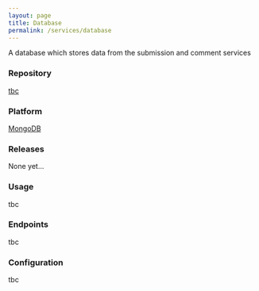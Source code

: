 ```yaml
---
layout: page
title: Database
permalink: /services/database
---
```


<p>
    A database which stores data from the submission and comment services
</p>
<div class="features">
    <article>
        <span class="icon fa-github"></span>
        <div class="content">
            <h3>Repository</h3>
            <p><a href="#">tbc</a></p>
        </div>
    </article>
    <article>
        <span class="icon fa-database"></span>
        <div class="content">
            <h3>Platform</h3>
            <p><a href="https://www.mongodb.com/docs/">MongoDB</a></p>
        </div>
    </article>
    <article>
        <span class="icon fa-rocket"></span>
        <div class="content">
            <h3>Releases</h3>
            <p>None  yet...</p>
        </div>
    </article>
    <article>
        <span class="icon fa-terminal"></span>
        <div class="content">
            <h3>Usage</h3>
            <p>tbc</p>
        </div>
    </article>
    <article>
        <span class="icon fa-paper-plane"></span>
        <div class="content">
            <h3>Endpoints</h3>
            <p>tbc</p>
        </div>
    </article>
    <article>
        <span class="icon fa-file-text"></span>
        <div class="content">
            <h3>Configuration</h3>
            <p>tbc</p>
        </div>
    </article>
</div>
